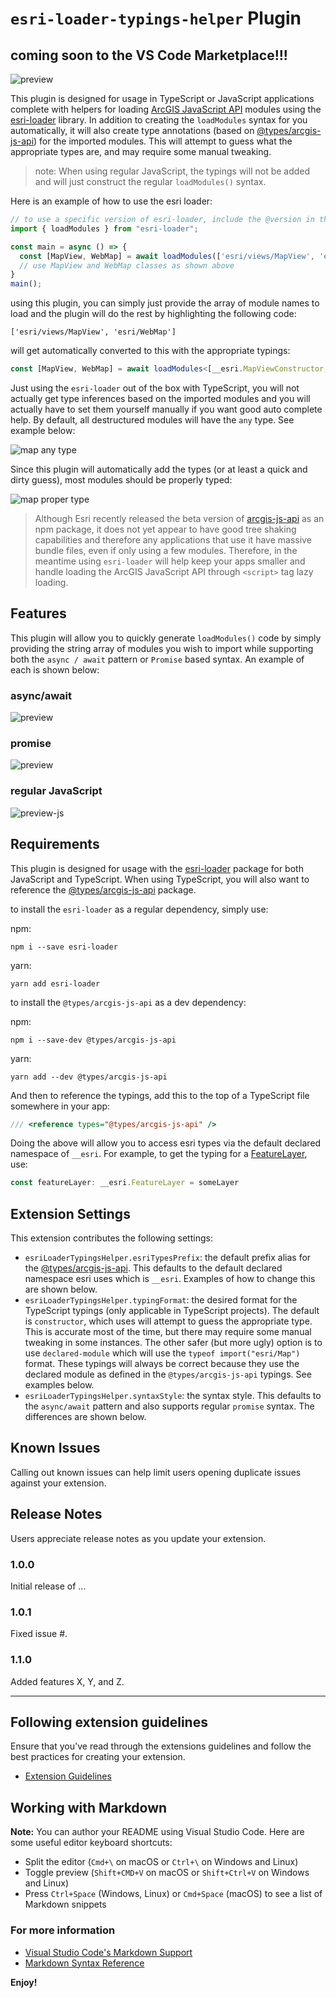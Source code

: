 # `esri-loader-typings-helper` Plugin

## coming soon to the VS Code Marketplace!!!

![preview](./previews/plugin-async.gif)

This plugin is designed for usage in TypeScript or JavaScript applications complete with helpers for loading [ArcGIS JavaScript API](https://developers.arcgis.com/javascript/latest/) modules using the [esri-loader](https://github.com/Esri/esri-loader) library.  In addition to creating the `loadModules` syntax for you automatically, it will also create type annotations (based on [@types/arcgis-js-api](https://www.npmjs.com/package/@types/arcgis-js-api)) for the imported modules.  This will attempt to guess what the appropriate types are, and may require some manual tweaking.

> note: When using regular JavaScript, the typings will not be added and will just construct the regular `loadModules()` syntax.

Here is an example of how to use the esri loader:

```ts
// to use a specific version of esri-loader, include the @version in the URL for example:
import { loadModules } from "esri-loader";

const main = async () => {
  const [MapView, WebMap] = await loadModules(['esri/views/MapView', 'esri/WebMap']);
  // use MapView and WebMap classes as shown above
}
main();
```

using this plugin, you can simply just provide the array of module names to load and the plugin will do the rest by highlighting the following code:

`['esri/views/MapView', 'esri/WebMap']`

will get automatically converted to this with the appropriate typings: 

```ts
const [MapView, WebMap] = await loadModules<[__esri.MapViewConstructor, __esri.WebMapConstructor]>(["esri/views/MapView", "esri/WebMap"])
```

Just using the `esri-loader` out of the box with TypeScript, you will not actually get type inferences based on the imported modules and you will actually have to set them yourself manually if you want good auto complete help.  By default, all destructured modules will have the `any` type.  See example below:

![map any type](./previews/images/map-any-type.png)

Since this plugin will automatically add the types (or at least a quick and dirty guess), most modules should be properly typed:

![map proper type](./previews/images/map-proper-type.png)



> Although Esri recently released the beta version of [arcgis-js-api](https://www.npmjs.com/package/arcgis-js-api) as an npm package, it does not yet appear to have good tree shaking capabilities and therefore any applications that use it have massive bundle files, even if only using a few modules.  Therefore, in the meantime using `esri-loader` will help keep your apps smaller and handle loading the ArcGIS JavaScript API through `<script>` tag lazy loading.

## Features

This plugin will allow you to quickly generate `loadModules()` code by simply providing the string array of modules you wish to import while supporting both the `async / await` pattern or `Promise` based syntax.  An example of each is shown below:

### async/await

![preview](./previews/plugin-async.gif)

### promise 

![preview](./previews/plugin-promise.gif)

### regular JavaScript

![preview-js](./previews/plugin-async-js.gif)


## Requirements

This plugin is designed for usage with the [esri-loader]() package for both JavaScript and TypeScript.  When using TypeScript, you will also want to reference the [@types/arcgis-js-api](https://www.npmjs.com/package/@types/arcgis-js-api) package.

to install the `esri-loader` as a regular dependency, simply use: 

npm:

```
npm i --save esri-loader
```

yarn:
```
yarn add esri-loader
```

to install the `@types/arcgis-js-api` as a dev dependency:

npm:
```
npm i --save-dev @types/arcgis-js-api
```

yarn:
```
yarn add --dev @types/arcgis-js-api
```

And then to reference the typings, add this to the top of a TypeScript file somewhere in your app:
```ts
/// <reference types="@types/arcgis-js-api" />
```

Doing the above will allow you to access esri types via the default declared namespace of `__esri`.  For example, to get the typing for a [FeatureLayer](https://developers.arcgis.com/javascript/latest/api-reference/esri-layers-FeatureLayer.html), use:

```ts
const featureLayer: __esri.FeatureLayer = someLayer
```

## Extension Settings

This extension contributes the following settings:

* `esriLoaderTypingsHelper.esriTypesPrefix`: the default prefix alias for the [@types/arcgis-js-api](https://www.npmjs.com/package/@types/arcgis-js-api). This defaults to the default declared namespace esri uses which is `__esri`.  Examples of how to change this are shown below.
* `esriLoaderTypingsHelper.typingFormat`: the desired format for the TypeScript typings (only applicable in TypeScript projects).  The default is `constructor`, which uses will attempt to guess the appropriate type.  This is accurate most of the time, but there may require some manual tweaking in some instances.  The other safer (but more ugly) option is to use `declared-module` which will use the `typeof import("esri/Map")` format.  These typings will always be correct because they use the declared module as defined in the `@types/arcgis-js-api` typings.  See examples below.
* `esriLoaderTypingsHelper.syntaxStyle`: the syntax style.  This defaults to the `async/await` pattern and also supports regular `promise` syntax.  The differences are shown below.

## Known Issues

Calling out known issues can help limit users opening duplicate issues against your extension.

## Release Notes

Users appreciate release notes as you update your extension.

### 1.0.0

Initial release of ...

### 1.0.1

Fixed issue #.

### 1.1.0

Added features X, Y, and Z.

-----------------------------------------------------------------------------------------------------------
## Following extension guidelines

Ensure that you've read through the extensions guidelines and follow the best practices for creating your extension.

* [Extension Guidelines](https://code.visualstudio.com/api/references/extension-guidelines)

## Working with Markdown

**Note:** You can author your README using Visual Studio Code.  Here are some useful editor keyboard shortcuts:

* Split the editor (`Cmd+\` on macOS or `Ctrl+\` on Windows and Linux)
* Toggle preview (`Shift+CMD+V` on macOS or `Shift+Ctrl+V` on Windows and Linux)
* Press `Ctrl+Space` (Windows, Linux) or `Cmd+Space` (macOS) to see a list of Markdown snippets

### For more information

* [Visual Studio Code's Markdown Support](http://code.visualstudio.com/docs/languages/markdown)
* [Markdown Syntax Reference](https://help.github.com/articles/markdown-basics/)

**Enjoy!**
